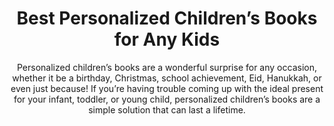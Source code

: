 ---
layout: post
title: Best Personalized Children’s Books for Any Kids
subtitle: Personalized children’s books are a wonderful surprise for any occasion, whether it be a birthday, Christmas, school achievement, Eid, Hanukkah, or even just because! If you’re having trouble coming up with the ideal present for your infant, toddler, or young child, personalized children’s books are a simple solution that can last a lifetime.
header-img: "img/post/2023/09/copied/medium_personalized_children_s_books_5ea20560aa.jpg"
header-style: text
permalink: "/personalized-children-books/"
catalog: true
tags:
  - Recipients 
  - Men
---   